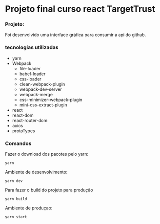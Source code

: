 # Projeto final curso react TargetTrust

### Projeto:
Foi desenvolvido uma interface gráfica para consumir a api do github.

### tecnologias utilizadas
- yarn
- Webpack
  - file-loader
  - babel-loader
  - css-loader
  - clean-webpack-plugin
  - webpack-dev-server
  - webpack-merge
  - css-minimizer-webpack-plugin
  - mini-css-extract-plugin
- react
- react-dom
- react-router-dom
- axios
- protoTypes


### Comandos

Fazer o download dos pacotes pelo yarn:
```
yarn
```

Ambiente de desenvolvimento:
```
yarn dev
```
Para fazer o build do projeto para produção
```
yarn build
```

Ambiente de produçao:

```
yarn start
```
